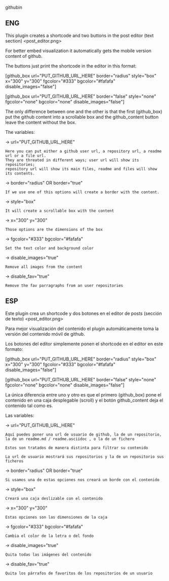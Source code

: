 githubin

ENG
---

This plugin creates a shortcode and two buttons in the post editor (text section)
<post_editor.png>

For better embed visualization it automatically gets the mobile version content of github.

The buttons just print the shortcode in the editor in this format:

[github_box url="PUT_GITHUB_URL_HERE" border="radius" style="box" x="300" y="300" fgcolor="#333" bgcolor="#fafafa" disable_images="false"]

[github_box url="PUT_GITHUB_URL_HERE" border="false" style="none" fgcolor="none" bgcolor="none" disable_images="false"]

The only difference between one and the other is that the first (github_box) 
put the github content into a scrollable box and the github_content button leave the content
without the box.


The variables:

-> url="PUT_GITHUB_URL_HERE"

	Here you can put either a github user url, a repository url, a readme url or a file url.
	They are threated in different ways; user url will show its repositories;
	repository url will show its main files, readme and files will show its contents.
	

-> border="radius" OR border="true"
	
	If we use one of this options will create a border with the content.

-> style="box"

	It will create a scrollable box with the content
	
-> x="300" y="300"

	Those options are the dimensions of the box
	
-> fgcolor="#333" bgcolor="#fafafa"

	Set the text color and background color
	
-> disable_images="true"

	Remove all images from the content
	
-> disable_fav="true"
	
	Remove the fav parragraphs from an user repositories


ESP
---



Este plugin crea un shortcode y dos botones en el editor de posts (sección de texto)
<post_editor.png>

Para mejor visualización del contenido el plugin automáticamente toma la versión
del contenido móvil de github.

Los botones del editor simplemente ponen el shortcode en el editor en este formato:

[github_box url="PUT_GITHUB_URL_HERE" border="radius" style="box" x="300" y="300" fgcolor="#333" bgcolor="#fafafa" disable_images="false"]

[github_box url="PUT_GITHUB_URL_HERE" border="false" style="none" fgcolor="none" bgcolor="none" disable_images="false"]

La única diferencia entre uno y otro es que el primero (github_box)
pone el contenido en una caja desplegable (scroll) y el botón github_content
deja el contenido tal como es.



Las variables:

-> url="PUT_GITHUB_URL_HERE"

	Aquí puedes poner una url de usuario de github, la de un repositorio,
	la de un readme.md / readme.asciidoc , o la de un fichero
	
	Estos son tratados de manera distinta para filtrar su contenido
	
	La url de usuario mostrará sus repositorios y la de un repositorio sus ficheros
	

-> border="radius" OR border="true"
	
	Si usamos una de estas opciones nos creará un borde con el contenido

-> style="box"
	
	Creará una caja deslizable con el contenido
	
-> x="300" y="300"

	Estas opciones son las dimensiones de la caja
	
-> fgcolor="#333" bgcolor="#fafafa"

	Cambia el color de la letra o del fondo
	
-> disable_images="true"

	Quita todas las imágenes del contenido
	
-> disable_fav="true"
	
	Quita los párrafos de favoritos de los repositorios de un usuario